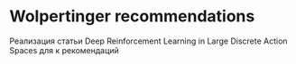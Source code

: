 # Wolpertinger recommendations
Реализация статьи Deep Reinforcement Learning in Large Discrete Action Spaces для к рекомендаций
